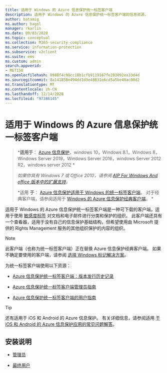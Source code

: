 ```yaml
---
title: 适用于 Windows 的 Azure 信息保护统一标签客户端
description: 适用于 Windows 的 Azure 信息保护统一标签客户端的信息资源。
author: batamig
ms.author: bagol
manager: rkarlin
ms.date: 09/03/2020
ms.topic: conceptual
ms.collection: M365-security-compliance
ms.service: information-protection
ms.subservice: v2client
ms.suite: ems
ms.custom: admin
search.appverid:
- MET150
ms.openlocfilehash: 0988f4c98cc18b1cfb9119187fe203092ea33d4d
ms.sourcegitcommit: 8a141858e494dd1d3e48831e6cd5a5be48ac00d2
ms.translationtype: MT
ms.contentlocale: zh-CN
ms.lasthandoff: 12/14/2020
ms.locfileid: "97386145"
---
```

# <a name="azure-information-protection-unified-labeling-client-for-windows"></a>适用于 Windows 的 Azure 信息保护统一标签客户端

>***适用于**： [Azure 信息保护](https://azure.microsoft.com/pricing/details/information-protection)，windows 10，Windows 8.1，Windows 8，Windows Server 2019，Windows Server 2016，windows Server 2012 R2，windows server 2012 *
>
>*如果你具有 Windows 7 或 Office 2010，请参阅 [AIP For Windows And office 版本中的扩展支持](../known-issues.md#aip-for-windows-and-office-versions-in-extended-support)。*
>
>*适用 **于**： [Azure 信息保护适用于 Windows 的统一标签客户端](../faqs.md#whats-the-difference-between-the-azure-information-protection-classic-and-unified-labeling-clients)。 对于经典客户端，请参阅适用于 [Windows 的 Azure 信息保护经典客户端](aip-client.md)。 *

适用于 Windows 的 Azure 信息保护统一标签客户端是一种可下载的客户端，适用于使用 [敏感度标签](/microsoft-365/compliance/sensitivity-labels) 对文档和电子邮件进行分类和保护的组织。 此客户端还具有一个查看器，适用于没有自己的信息保护基础结构，但希望使用由 Microsoft 提供的 Rights Management 服务的其他组织保护的内容的组织。

> [!NOTE]
> 此客户端（也称为统一标签客户端）正在替换 Azure 信息保护经典客户端。 如果不确定要使用的客户端，请参阅 [选择 Windows 标记解决方案](use-client.md#choose-your-windows-labeling-solution)。

为统一标签客户端使用以下资源：

- [Azure 信息保护统一标签客户端：版本发行历史记录](unifiedlabelingclient-version-release-history.md)

- [Azure 信息保护统一标签客户端管理员指南](clientv2-admin-guide.md)

- [Azure 信息保护统一标签客户端的用户指南](clientv2-user-guide.md)

> [!TIP]
> 还有适用于 iOS 和 Android 的 Azure 信息保护。 有关详细信息，请参阅适用 [于 iOS 和 Android 的 Azure 信息保护应用的常见问题解答](mobile-app-faq.md)。

## <a name="install-instructions"></a>安装说明

- [管理员](clientv2-admin-guide-install.md)

- [最终用户](install-unifiedlabelingclient-app.md)